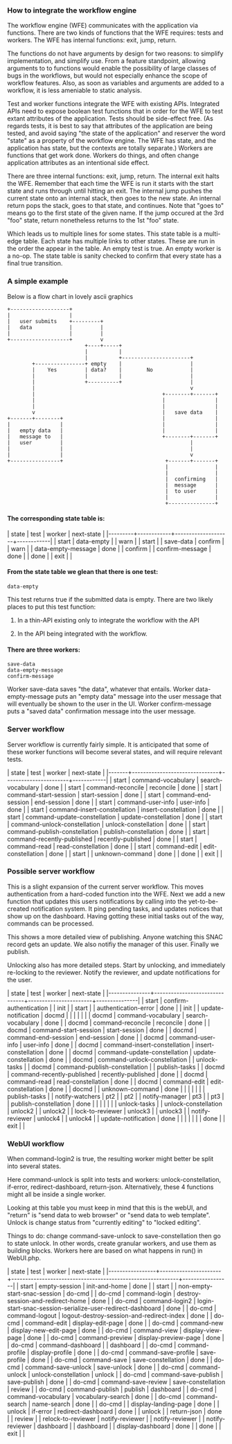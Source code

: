 
### How to integrate the workflow engine

The workflow engine (WFE) communicates with the application via functions. There are two kinds of functions
that the WFE requires: tests and workers. The WFE has internal functions: exit, jump, return. 


The functions do not have arguments by design for two reasons: to simplify implementation, and simplify
use. From a feature standpoint, allowing arguments to to functions would enable the possibility of large
classes of bugs in the workflows, but would not especially enhance the scope of workflow features. Also, as
soon as variables and arguments are added to a workflow, it is less ameniable to static analysis.

Test and worker functions integrate the WFE with existing APIs. Integrated APIs need to expose boolean test
functions that in order for the WFE to test extant attributes of the application. Tests should be side-effect
free. (As regards tests, it is best to say that attributes of the application are being tested, and avoid
saying "the state of the application" and reserver the word "state" as a property of the workflow engine. The WFE
has state, and the application has state, but the contexts are totally separate.) Workers are functions that
get work done. Workers do things, and often change application attributes as an intentional side effect.

There are three internal functions: exit, jump, return. The internal exit halts the WFE. Remember that each
time the WFE is run it starts with the start state and runs through until hitting an exit. The internal jump
pushes the current state onto an internal stack, then goes to the new state. An internal return pops the
stack, goes to that state, and continues. Note that "goes to" means go to the first state of the given
name. If the jump occured at the 3rd "foo" state, return nonetheless returns to the 1st "foo" state.

Which leads us to multiple lines for some states. This state table is a multi-edge table. Each state has
multiple links to other states. These are run in the order the appear in the table. An empty test is true. An
empty worker is a no-op. The state table is sanity checked to confirm that every state has a final true
transition.


### A simple example

Below is a flow chart in lovely ascii graphics


```
+-------------------+
|                   |
|   user submits    +---------+
|   data            |         |
|                   |         |
+-------------------+         v
                         +----+-----+
                         |          |
                         |          +----------------------+
        +----------------+ empty    |                      |
        |    Yes         | data?    |        No            |
        |                |          |                      |
        |                +----------+                      |
        |                                                  v
        |                                         +--------+-------+
        |                                         |                |
        |                                         |                |
        v                                         |   save data    |
+-------+--------+                                |                |
|                |                                |                |
|   empty data   |                                |                |
|   message to   |                                +--------+-------+
|   user         |                                         |
|                |                                         |
|                |                                         v
+----------------+                                 +-------+-------+
                                                   |               |
                                                   |               |
                                                   |  confirming   |
                                                   |  message      |
                                                   |  to user      |
                                                   |               |
                                                   +---------------+
```


#### The corresponding state table is:

| state   | test       | worker             | next-state |
|---------+------------+--------------------+------------|
| start   | data-empty |                    | warn       |
| start   |            | save-data          | confirm    |
| warn    |            | data-empty-message | done       |
| confirm |            | confirm-message    | done       |
| done    |            | exit               |            |


#### From the state table we glean that there is one test:

```
data-empty
```

This test returns true if the submitted data is empty. There are two likely places to put this test function:

1) In a thin-API existing only to integrate the workflow with the API

2) In the API being integrated with the workflow.


#### There are three workers:

```
save-data
data-empty-message
confirm-message
```

Worker save-data saves "the data", whatever that entails. Worker data-empty-message puts an "empty data"
message into the user message that will eventually be shown to the user in the UI. Worker confirm-message puts
a "saved data" confirmation message into the user message.


### Server workflow

Server workflow is currently fairly simple. It is anticipated that some of these worker functions will become
several states, and will require relevant tests.


| state | test                          | worker                | next-state |
|-------+-------------------------------+-----------------------+------------|
| start | command-vocabulary            | search-vocabulary     | done       |
| start | command-reconcile             | reconcile             | done       |
| start | command-start-session         | start-session         | done       |
| start | command-end-session           | end-session           | done       |
| start | command-user-info             | user-info             | done       |
| start | command-insert-constellation  | insert-constellation  | done       |
| start | command-update-constellation  | update-constellation  | done       |
| start | command-unlock-constellation  | unlock-constellation  | done       |
| start | command-publish-constellation | publish-constellation | done       |
| start | command-recently-published    | recently-published    | done       |
| start | command-read                  | read-constellation    | done       |
| start | command-edit                  | edit-constellation    | done       |
| start |                               | unknown-command       | done       |
| done  |                               | exit                  |            |


### Possible server workflow

This is a slight expansion of the current server workflow. This moves authentication from a hard-coded
function into the WFE. Next we add a new function that updates this users notifications by calling into the
yet-to-be-created notification system. It ping pending tasks, and updates notices that show up on the
dashboard. Having gotting these initial tasks out of the way, commands can be processed.

This shows a more detailed view of publishing. Anyone watching this SNAC record gets an update. We also
notifiy the manager of this user. Finally we publish.

Unlocking also has more detailed steps. Start by unlocking, and immediately re-locking to the reviewer. Notify
the reviewer, and update notifications for the user. 


| state         | test                          | worker                | next-state    |
|---------------+-------------------------------+-----------------------+---------------|
| start         | confirm-authentication        |                       | init          |
| start         |                               | authentication-error  | done          |
| init          |                               | update-notification   | docmd         |
|               |                               |                       |               |
| docmd         | command-vocabulary            | search-vocabulary     | done          |
| docmd         | command-reconcile             | reconcile             | done          |
| docmd         | command-start-session         | start-session         | done          |
| docmd         | command-end-session           | end-session           | done          |
| docmd         | command-user-info             | user-info             | done          |
| docmd         | command-insert-constellation  | insert-constellation  | done          |
| docmd         | command-update-constellation  | update-constellation  | done          |
| docmd         | command-unlock-constellation  |                       | unlock-tasks  |
| docmd         | command-publish-constellation |                       | publish-tasks |
| docmd         | command-recently-published    | recently-published    | done          |
| docmd         | command-read                  | read-constellation    | done          |
| docmd         | command-edit                  | edit-constellation    | done          |
| docmd         |                               | unknown-command       | done          |
|               |                               |                       |               |
| publish-tasks |                               | notify-watchers       | pt2           |
| pt2           |                               | notify-manager        | pt3           |
| pt3           |                               | publish-constellation | done          |
|               |                               |                       |               |
| unlock-tasks  |                               | unlock-constellation  | unlock2       |
| unlock2       |                               | lock-to-reviewer      | unlock3       |
| unlock3       |                               | notify-reviewer       | unlock4       |
| unlock4       |                               | update-notification   | done          |
|               |                               |                       |               |
| done          |                               | exit                  |               |




### WebUI workflow

When command-login2 is true, the resulting worker might better be split into several states.

Here command-unlock is split into tests and workers: unlock-constellation, if-error, redirect-dashboard,
return-json. Alternatively, these 4 functions might all be inside a single worker.

Looking at this table you must keep in mind that this is the webUI, and "return" is "send data to web browser"
or "send data to web template". Unlock is change status from "currently editing" to "locked editing".

Things to do: change command-save-unlock to save-constellation then go to state unlock. In other words, create
granular workers, and use them as building blocks. Workers here are based on what happens in run() in
WebUI.php.


| state           | test                 | worker                                                     | next-state      |
|-----------------+----------------------+------------------------------------------------------------+-----------------|
| start           | empty-session        | init-and-home                                              | done            |
| start           |                      | non-empty-start-snac-session                               | do-cmd          |
| do-cmd          | command-login        | destroy-session-and-redirect-home                          | done            |
| do-cmd          | command-login2       | login-start-snac-session-serialize-user-redirect-dashboard | done            |
| do-cmd          | command-logout       | logout-destroy-session-and-redirect-index                  | done            |
| do-cmd          | command-edit         | display-edit-page                                          | done            |
| do-cmd          | command-new          | display-new-edit-page                                      | done            |
| do-cmd          | command-view         | display-view-page                                          | done            |
| do-cmd          | command-preview      | display-preview-page                                       | done            |
| do-cmd          | command-dashboard    |                                                            | dashboard       |
| do-cmd          | command-profile      | display-profile                                            | done            |
| do-cmd          | command-save-profile | save-profile                                               | done            |
| do-cmd          | command-save         | save-constellation                                         | done            |
| do-cmd          | command-save-unlock  | save-unlock                                                | done            |
| do-cmd          | command-unlock       | unlock-constellation                                       | unlock          |
| do-cmd          | command-save-publish | save-publish                                               | done            |
| do-cmd          | command-save-review  | save-constellation                                         | review          |
| do-cmd          | command-publish      | publish                                                    | dashboard       |
| do-cmd          | command-vocabulary   | vocabulary-search                                          | done            |
| do-cmd          | command-search       | name-search                                                | done            |
| do-cmd          |                      | display-landing-page                                       | done            |
| unlock          | if-error             | redirect-dashboard                                         | done            |
| unlock          |                      | return-json                                                | done            |
| review          |                      | relock-to-reviewer                                         | notify-reviewer |
| notify-reviewer |                      | notify-reviewer                                            | dashboard       |
| dashboard       |                      | display-dashboard                                          | done            |
| done            |                      | exit                                                       |                 |



